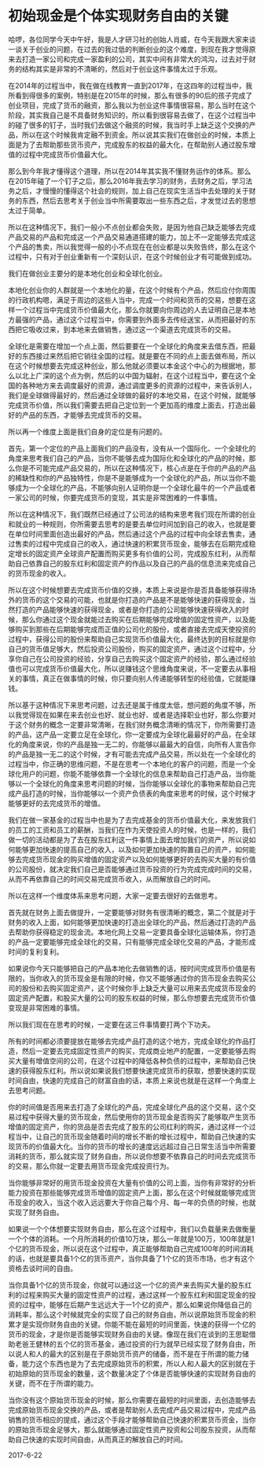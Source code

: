 # 初始现金是个体实现财务自由的关键

哈啰，各位同学今天中午好，我是人才研习社的创始人肖威，在今天我跟大家来谈一谈关于创业的问题，在过去的我过低的判断创业的这个难度，到现在我才觉得原来去打造一家公司和完成一家盈利的公司，其实中间有非常大的鸿沟，过去对于财务的结构其实是非常的不清晰的，然后对于创业这件事情太过于乐观。

在2014年的过程当中，我在做在线教育一直到2017年，在这四年的过程当中，我所看到得很多的案例，特别是在2015年的时候，那么有很多的90后的孩子完成了创业项目，完成了货币的融资，那么我以为创业这件事情很容易，那么当时在这个阶段，其实我自己是不具备财务知识的，所以看到很容易去做了，在这个过程当中的碰了很多的钉子，当时我们去做这个融资的时候，我当时手上缺乏这个交换的产品，所以在这个时候我肯定融不到资金。所以说其实我们在做创业的时候，本质上面是为了去帮助那些货币资产，完成股东的权益的最大化，在帮助别人通过股东增值的过程中完成货币价值最大化。

那么到今年我才懂得这个道理，所以在2014年其实我不懂财务运作的体系。那么在2015年碰了一个钉子之后，那么2016年我去学习的财务，去财务之后，学习法务之后，才慢慢的懂得这个社会的规则，加上自己在现实生活当中去处理的关于财务的东西，然后去思考关于创业当中所需要取出一些东西之后，才发觉过去的思想太过于简单。

所以在这种情况下，我们一般小不点创业都会失败，是因为他自己缺乏能够去完成产品交易的产品和完成这一个产品交易通道搭建的能力，加上不一定能够去完成这个产品的售卖，所以我觉得一般的小不点现在在创业都是以失败告终，那么在这个过程中，只有对于创业重新有一个深刻认识，在这个时候创业才有可能做到成功。

我们在做创业主要分的是本地化创业和全球化创业。

本地化创业你的人群就是一个本地化的量，在这个时候有个产品，然后应付你周围的行政机构嗯，满足于周边的这些人当中，完成一个时间和货币的交易，想要在这样一个过程当中完成货币价值最大化，那么你就要向你周边的人去证明自己是本地方最强的产品，通过这个过程当中，你需要到外面多去传经送宝，从而把最好的东西把它吸收过来，到本地来去做销售，通过这一个渠道去完成货币的交易。

全球化是需要在增加一个点上面，然后要要在一个全球化的角度来去借东西，把最好的东西接过来然后把它销往全国的过程。就是要在不同的点上面去做布局，所以在这个时候想要去完成这种创业，那么他就必须要以本金这个中心的为根据地，那么以北上广深的这个点为例，然后的以中国为辐射，在这个过程当中，要在这个全国的各种地方来去调度最好的资源，通过调度更多的资源的过程中，来告诉别人，我们是全球做得最好的，然后通过全球做的最好的本地交易，在这个时候，就能够完成货币价值，所以我们需要去把自己定位到一个更加高的维度上面去，打造出最好的产品的东西，才能够去完成货币的交易。

所以再一个维度上面是我们自身的定位是有问题的。

首先，第一个定位的产品上面我们的产品没有，没有从一个国际化、一个全球化的角度来思考我们自己的产品，当你不能够去成为国际化和全球化的产品的时候，那么你是不可能完成产品交易的，所以在这种情况下，核心点是在于你的产品的产品的稀缺性和你的产品独特性，你是不是能够成为一个全球化的产品，所以当你不能够成为一个全球化的产品，不能够向别人证明你是一个全球化最牛的一个产品或者一家公司的时候，你要完成货币的变现，其实是非常困难的一件事情。

所以在这种情况下，我们既然已经通过了公司法的结构来思考我们现在所谓的创业和就业的一种规则，你所需要去思考的是要去单位时间加到自己的收入，也就是要在单位时间里面创造出最好的产品，然后通过这个产品的过程中向全球去售卖，通过售卖的过程中完成自己的收入，通过快速的积累货币现金，能够去在后期完成稳定增长的固定资产全球资产配置而购买更多有价值的公司，完成股东红利，从而帮助自己依靠自己的股东红利和固定资产的作品以及自己的产品的信息流来完成自己的货币现金的收入。

所以在这个时候想要去完成货币价值的交换，本质上来说是你是否具备能够获得场外的货币的这个交易的可能，也就是你打造的产品是不是能够快速的获得现金，当然打造的产品能够快速的获得现金，或者是你打造的公司能够快速获得收入的时候，那么你通过这个现金就能过去购买在后期能够完成增值的固定性资产，以及能够购买到那些在后期能够完成而正值的公司化的股份，或者直接去完成天使投资的过程中，获得公司的股份来帮助自己实现货币价值最大化，最终达到的目标就是你自己的货币值足够大，然后投资公司股份，购买的固定资产，通过这个过程中，分享你自己在公司投资的经验，分享自己去购买这个固定资产的经验，那么通过经验值也可以完成货币价值最大化，所以说赚钱这个思维角度来说，不一定要去从事相关的事情，真正在做事情的时候，你只要向别人传递能够转型的经验值，它就能赚钱。

所以基于这种情况下来思考问题，过去还是属于维度太低，想问题的角度不够，所以我觉得现在如果在来去创业也好、就业也好、或者是选择职业也好，那么你要对于这个财务的概念一定要非常清晰，在我们财务概念清晰的情况下，你所需要打造的产品，这产品一定要立足在全球化，你一定要成为全球化最最好的产品，在全球化的角度来说，你的产品是独一无二的，你能够以最最大的自信，向所有人宣告你的产品是独一无二的这个时候，才有可能去完成产品交易，所以处在一个全球化的过程当中，你正确的思维问题，不是在思考一个本地化的客户的问题，而是一个全球化用户的问题，你能不能够依靠一个全球化的信息来帮助自己打造产品，当你能够以一个全球化的角度来思考问题的时候，当你能够以全球化的事物来帮助自己完成产品打造的时候，当你能够以一个资产负债表的角度来思考的时候，这个时候才能够更好的去完成货币的增值。

我们在做一家基金的过程当中也是为了去完成基金的货币价值最大化，来发放我们的员工的工资和员工的薪酬，当我们在作为天使投资人的时候，也是一样的，我们做一切的活动都是为了去在股东红利这一件事情上面去增加我们的资产，所以说如何能够更加快速的提高自己的收入，以及如何更加快速的购置自己的资产，如何能够去完成货币现金的购买增值的固定资产以及如何能够更好的去购买大量的有价值的公司股份，就决定我们自己是否能够通过货币投资的行为完成完成时间的交易，从而不再依靠自己的时间交易完成货币收入，从而解放自己的时间。

所以在这样一个维度体系来思考问题，大家一定要去很好的去做思考。

首先就在财务上面去做提升，一定要能够对财务有很清晰的概念，第二个就是对于财务的收入上面，如何能够更加快速的打造出全球化的产品，然后通过打造的产品去帮助你获得稳定的现金流。本地化网上交易一定要具备全球化运输体系，你打造的产品一定要能够完成全球化的交易，只有能够完成全球化交易的产品，才能形成时间的复利复利。

如果说你今天只能够把自己的产品本地化去做销售的话，按时间完成货币价值是有限的，当你收入的货币现金是有限的时候，你又不能够通过你的货币现金去购买公司的股份和去购买固定资产，这个时候你手上缺乏大量可以用来去完成货币现金的固定资产配置，和股买大量的公司的股东权益的时候，那么你想要去完成货币价值变现是非常困难的事情。

所以我们现在在思考的时候，一定要在这三件事情要打两个下功夫。

所有的时间都必须要提放在能够去完成产品打造的这个地方，完成全球化的作品打造，然后一定要去完成固定性资产的购买，完成商业地产的配置，一定要能够去购买大量有增值空间的公司，在这个过程中的降低各种负债的过程中，来帮助自己快速的获得股东红利。所以说如果说我们想要快速完成货币的获取，想要快速的实现时间自由，快速的完成自己的财富自由的话，本质上来说也就是在这样一个角度上去思考问题。

你的时间值是否用来去打造了全球化的产品，完成全球化产品的这个交易，这个交易过程中获得大量的货币现金，然后使用你的货币现金是否购买了能够取产生货币增值的固定资产，你的货品是否去完成了股东的公司红利的购买，通过这样一个过程当中，让自己的货币现金随着时间的增长不断的增长过程中，帮助自己快速的实现货币的价值最大化。当你的货币的增长的速度远远超过自己日常生活当中所需要消耗的货币，那么就实现了财务自由，所以说你想要不依靠自己的时间去完成货币的交易，那么你就一定要去用货币现金完成投资行为。

当你能够非常好的用货币现金投资在大量有价值的公司上面，当你有非常好的分析能力投资在那些能够完成货币增值的固定资产上面，那么在这个时候就能够完成货币现金的收入，当这个收入远远要大于你自己每个月、每一年的负债的时候，也就实现了财务自由。

如果说一个个体想要实现财务自由，那么在这个过程中，我们以负载量来去做衡量一个个体的消耗。一个月所消耗的价值10万块，那么一年就是100万，100年就是1个亿的货币现金，所以说在这个过程中，真正能够帮助自己完成100年的时间消耗的话，也就是要具备1个亿的货币资产，当你具备了1个亿的货币市场，也才有这个资格去谈时间的自由。

当你具备1个亿的货币现金，你就可以通过这一个亿的资产来去购买大量的股东红利的过程来购买大量的固定性资产的过程，通过这样一个股东红利和固定现金的投资的过程中，能够在后期产生远远大于一1个亿的资产，那么如果说你降低自己的消耗率，那么这个时候就完全的实现了自己的财务自由，所以说原始货币现金的积累才是实现你财务自由的关键。你能不能在最短的时间里面，快速的获得一个亿的货币的现金，才是你是否能够实现财务自由的关键。像现在我们在谈到的王思聪借助老爸王健林的五个亿的货币基金，通过投资的行为就早已经实现了财务自由，所以说人和人的最大的区别是在于原始货币资产的储备，而不是在于所谓的能力储备，能力这个东西也是为了去完成原始货币的积累，所以人和人最大的区别就在于初始原始的货币现金的数量，这个数量决定了个体是否能够快速的实现财务自由的关键，而不在于所谓的能力。

当你没有这个原始货币现金的时候，那么你需要在最短的时间里面，去创造能够去完成原始货币现金交换的产品，或者是帮助别人去完成产品交易过程中，完成产品销售的货币相应的提成，通过这个手段才能够帮助自己快速的积累货币资金，当你的原始货币现金足够大，那么就能够通过固定性资产投资和公司股东投资，从而帮助自己快速的实现时间自由，从而真正的解放自己的时间。

2017-6-22
